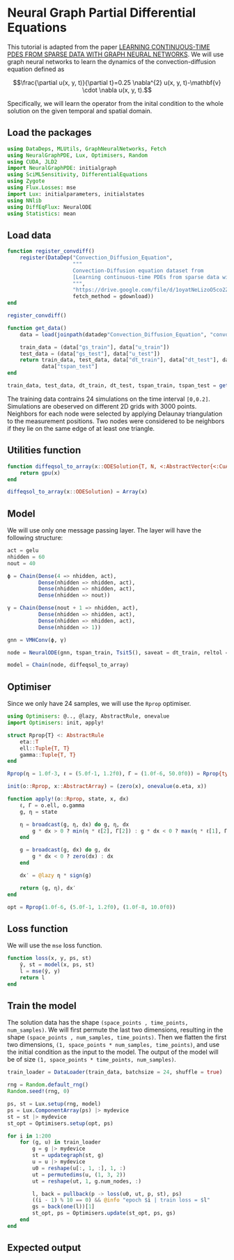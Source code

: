 # Neural Graph Partial Differential Equations

This tutorial is adapted from the paper [LEARNING CONTINUOUS-TIME PDES FROM SPARSE DATA WITH GRAPH NEURAL NETWORKS](https://github.com/yakovlev31/graphpdes_experiments/blob/master/convdiff/train.py).
We will use graph neural networks to learn the dynamics of the convection-diffusion equation defined as

```math
\frac{\partial u(x, y, t)}{\partial t}=0.25 \nabla^{2} u(x, y, t)-\mathbf{v} \cdot \nabla u(x, y, t).
```

Specifically, we will learn the operator from the inital condition to the whole solution on the given temporal and spatial domain.

## Load the packages

```julia
using DataDeps, MLUtils, GraphNeuralNetworks, Fetch
using NeuralGraphPDE, Lux, Optimisers, Random
using CUDA, JLD2
import NeuralGraphPDE: initialgraph
using SciMLSensitivity, DifferentialEquations
using Zygote
using Flux.Losses: mse
import Lux: initialparameters, initialstates
using NNlib
using DiffEqFlux: NeuralODE
using Statistics: mean
```

## Load data

```julia
function register_convdiff()
    register(DataDep("Convection_Diffusion_Equation",
                     """
                     Convection-Diffusion equation dataset from
                     [Learning continuous-time PDEs from sparse data with graph neural networks](https://github.com/yakovlev31/graphpdes_experiments)
                     """,
                     "https://drive.google.com/file/d/1oyatNeLizoO5co2ZVXIwZmWjJ046E9j6/view?usp=sharing",
                     fetch_method = gdownload))
end

register_convdiff()

function get_data()
    data = load(joinpath(datadep"Convection_Diffusion_Equation", "convdiff_n3000.jld2"))

    train_data = (data["gs_train"], data["u_train"])
    test_data = (data["gs_test"], data["u_test"])
    return train_data, test_data, data["dt_train"], data["dt_test"], data["tspan_train"],
           data["tspan_test"]
end

train_data, test_data, dt_train, dt_test, tspan_train, tspan_test = get_data()
```

The training data contrains 24 simulations on the time interval ``[0,0.2]``. Simulations are obeserved on different 2D grids with 3000 points.
Neighbors for each node were selected by applying Delaunay triangulation to the measurement positions. Two nodes were considered to be
neighbors if they lie on the same edge of at least one triangle.

## Utilities function

```julia
function diffeqsol_to_array(x::ODESolution{T, N, <:AbstractVector{<:CuArray}}) where {T, N}
    return gpu(x)
end

diffeqsol_to_array(x::ODESolution) = Array(x)
```

## Model

We will use only one message passing layer. The layer will have the following structure:

```julia
act = gelu
nhidden = 60
nout = 40

ϕ = Chain(Dense(4 => nhidden, act),
          Dense(nhidden => nhidden, act),
          Dense(nhidden => nhidden, act),
          Dense(nhidden => nout))

γ = Chain(Dense(nout + 1 => nhidden, act),
          Dense(nhidden => nhidden, act),
          Dense(nhidden => nhidden, act),
          Dense(nhidden => 1))

gnn = VMHConv(ϕ, γ)

node = NeuralODE(gnn, tspan_train, Tsit5(), saveat = dt_train, reltol = 1e-9, abstol = 1e-3)

model = Chain(node, diffeqsol_to_array)
```

## Optimiser

Since we only have 24 samples, we will use the `Rprop` optimiser.

```julia
using Optimisers: @.., @lazy, AbstractRule, onevalue
import Optimisers: init, apply!

struct Rprop{T} <: AbstractRule
    eta::T
    ell::Tuple{T, T}
    gamma::Tuple{T, T}
end

Rprop(η = 1.0f-3, ℓ = (5.0f-1, 1.2f0), Γ = (1.0f-6, 50.0f0)) = Rprop{typeof(η)}(η, ℓ, Γ)

init(o::Rprop, x::AbstractArray) = (zero(x), onevalue(o.eta, x))

function apply!(o::Rprop, state, x, dx)
    ℓ, Γ = o.ell, o.gamma
    g, η = state

    η = broadcast(g, η, dx) do g, η, dx
        g * dx > 0 ? min(η * ℓ[2], Γ[2]) : g * dx < 0 ? max(η * ℓ[1], Γ[1]) : η
    end

    g = broadcast(g, dx) do g, dx
        g * dx < 0 ? zero(dx) : dx
    end

    dx′ = @lazy η * sign(g)

    return (g, η), dx′
end

opt = Rprop(1.0f-6, (5.0f-1, 1.2f0), (1.0f-8, 10.0f0))
```

## Loss function

We will use the `mse` loss function.

```julia
function loss(x, y, ps, st)
    ŷ, st = model(x, ps, st)
    l = mse(ŷ, y)
    return l
end
```

## Train the model

The solution data has the shape `(space_points , time_points, num_samples)`. We will first permute the last two dimensions, resulting in the shape `(space_points , num_samples, time_points)`.
Then we flatten the first two dimensions, `(1, space_points * num_samples, time_points)`, and use the initial condition as the input to the model.
The output of the model will be of size `(1, space_points * time_points, num_samples)`.

```julia
train_loader = DataLoader(train_data, batchsize = 24, shuffle = true)

rng = Random.default_rng()
Random.seed!(rng, 0)

ps, st = Lux.setup(rng, model)
ps = Lux.ComponentArray(ps) |> mydevice
st = st |> mydevice
st_opt = Optimisers.setup(opt, ps)

for i in 1:200
    for (g, u) in train_loader
        g = g |> mydevice
        st = updategraph(st, g)
        u = u |> mydevice
        u0 = reshape(u[:, 1, :], 1, :)
        ut = permutedims(u, (1, 3, 2))
        ut = reshape(ut, 1, g.num_nodes, :)

        l, back = pullback(p -> loss(u0, ut, p, st), ps)
        ((i - 1) % 10 == 0) && @info "epoch $i | train loss = $l"
        gs = back(one(l))[1]
        st_opt, ps = Optimisers.update(st_opt, ps, gs)
    end
end
```

## Expected output

```

```
